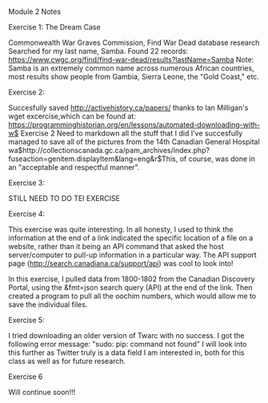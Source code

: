 Module 2 Notes

Exercise 1: The Dream Case 

Commonwealth War Graves Commission, Find War Dead database research
Searched for my last name, Samba.
Found 22 records: https://www.cwgc.org/find/find-war-dead/results?lastName=Samba
Note: Samba is an extremely common name across numerous African countries, most results show people from Gambia, Sierra Leone, the "Gold Coast," etc.

Exercise 2:

Succesfully saved http://activehistory.ca/papers/ 
thanks to Ian Milligan's wget excercise,which can be found at: 
https://programminghistorian.org/en/lessons/automated-downloading-with-w$
Exercise 2
Need to markdown all the stuff that I did
I've succesfully managed to save all of the pictures from the 14th Canadian General Hospital wa$http://collectionscanada.gc.ca/pam_archives/index.php?fuseaction=genitem.displayItem&lang=eng&r$This, of course, was done in an "acceptable and respectful manner".


Exercise 3:

STILL NEED TO DO TEI EXERCISE

Exercise 4:

This exercise was quite interesting. In all honesty, I used to think the information at the end of a link indicated the specific location of a file on a website, rather than it being an API command that asked the host server/computer to pull-up information in a particular way.
The API support page (http://search.canadiana.ca/support/api) was cool to look into!

In this exercise, I pulled data from 1800-1802 from the Canadian Discovery Portal, using the &fmt=json search query (API) at the end of the link. 
Then created a program to pull all the oochim numbers, which would allow me to save the individual files.

Exercise 5:

I tried downloading an older version of Twarc with no success.
I got the following error message:
"sudo: pip: command not found"
I will look into this further as Twitter truly is a data field I am interested in, both for this class as well as for future research.

Exercise 6

Will continue soon!!!
